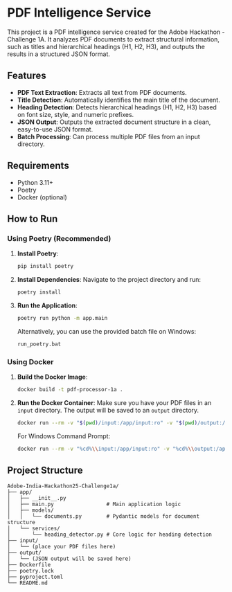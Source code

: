 # PDF Intelligence Service

This project is a PDF intelligence service created for the Adobe Hackathon - Challenge 1A. It analyzes PDF documents to extract structural information, such as titles and hierarchical headings (H1, H2, H3), and outputs the results in a structured JSON format.

## Features

- **PDF Text Extraction**: Extracts all text from PDF documents.
- **Title Detection**: Automatically identifies the main title of the document.
- **Heading Detection**: Detects hierarchical headings (H1, H2, H3) based on font size, style, and numeric prefixes.
- **JSON Output**: Outputs the extracted document structure in a clean, easy-to-use JSON format.
- **Batch Processing**: Can process multiple PDF files from an input directory.

## Requirements

- Python 3.11+
- Poetry
- Docker (optional)

## How to Run

### Using Poetry (Recommended)

1.  **Install Poetry**:
    ```bash
    pip install poetry
    ```

2.  **Install Dependencies**:
    Navigate to the project directory and run:
    ```bash
    poetry install
    ```

3.  **Run the Application**:
    ```bash
    poetry run python -m app.main
    ```

    Alternatively, you can use the provided batch file on Windows:
    ```bash
    run_poetry.bat
    ```

### Using Docker

1.  **Build the Docker Image**:
    ```bash
    docker build -t pdf-processor-1a .
    ```

2.  **Run the Docker Container**:
    Make sure you have your PDF files in an `input` directory. The output will be saved to an `output` directory.

    ```bash
    docker run --rm -v "$(pwd)/input:/app/input:ro" -v "$(pwd)/output:/app/output" --network none pdf-processor-1a
    ```

    For Windows Command Prompt:
    ```bash
    docker run --rm -v "%cd%\\input:/app/input:ro" -v "%cd%\\output:/app/output" --network none pdf-processor-1a
    ```

## Project Structure

```
Adobe-India-Hackathon25-Challenge1a/
├── app/
│   ├── __init__.py
│   ├── main.py                 # Main application logic
│   ├── models/
│   │   └── documents.py        # Pydantic models for document structure
│   └── services/
│       └── heading_detector.py # Core logic for heading detection
├── input/
│   └── (place your PDF files here)
├── output/
│   └── (JSON output will be saved here)
├── Dockerfile
├── poetry.lock
├── pyproject.toml
└── README.md
```
